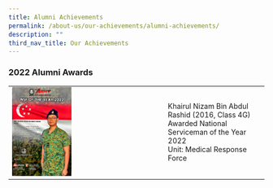 ```yaml
---
title: Alumni Achievements
permalink: /about-us/our-achievements/alumni-achievements/
description: ""
third_nav_title: Our Achievements
---
```

### 2022 Alumni Awards

|  |  | 
| -------- | -------- | 
|  <img src="/images/nsf-of-the-year-2022.jpg" style="width:40%">  | Khairul Nizam Bin Abdul Rashid (2016, Class 4G) <br> Awarded National Serviceman of the Year 2022 <br>Unit: Medical Response Force    |